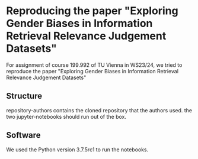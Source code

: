 # Reproducing the paper "Exploring Gender Biases in Information Retrieval Relevance Judgement Datasets"

For assignment of course 199.992 of TU Vienna in WS23/24, we tried to reproduce the paper "Exploring Gender Biases in Information Retrieval Relevance Judgement Datasets"

## Structure

repository-authors contains the cloned repository that the authors used. the two jupyter-notebooks should run out of the box. 

## Software

We used the Python version 3.7.5rc1 to run the notebooks.